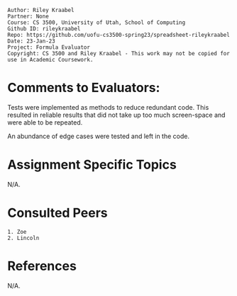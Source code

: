 ﻿```
Author: Riley Kraabel
Partner: None
Course: CS 3500, University of Utah, School of Computing
Github ID: rileykraabel
Repo: https://github.com/uofu-cs3500-spring23/spreadsheet-rileykraabel
Date: 23-Jan-23
Project: Formula Evaluator
Copyright: CS 3500 and Riley Kraabel - This work may not be copied for use in Academic Coursework.
```

# Comments to Evaluators:

Tests were implemented as methods to reduce redundant code. This resulted in reliable results that did not take up too much screen-space
and were able to be repeated. 

An abundance of edge cases were tested and left in the code. 

# Assignment Specific Topics

N/A. 

# Consulted Peers

	1. Zoe
	2. Lincoln

# References

N/A.